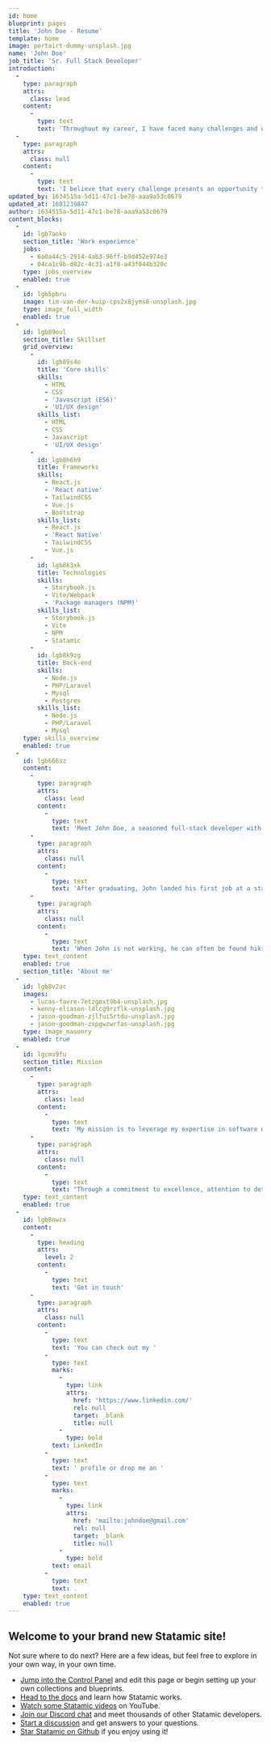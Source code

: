 ```yaml
---
id: home
blueprint: pages
title: 'John Doe - Resume'
template: home
image: portairt-dummy-unsplash.jpg
name: 'John Doe'
job_title: 'Sr. Full Stack Developer'
introduction:
  -
    type: paragraph
    attrs:
      class: lead
    content:
      -
        type: text
        text: 'Throughout my career, I have faced many challenges and obstacles, but I have always been driven by my desire to learn and grow. I have a thirst for knowledge and a hunger for success that has pushed me to achieve great things, both personally and professionally.'
  -
    type: paragraph
    attrs:
      class: null
    content:
      -
        type: text
        text: 'I believe that every challenge presents an opportunity for growth and learning, and I am not afraid to take risks or step outside of my comfort zone. I have always been willing to put in the extra effort to achieve my goals, and I believe that this mindset has been instrumental in my success.'
updated_by: 1634515a-5d11-47c1-be78-aaa9a53c0679
updated_at: 1681239847
author: 1634515a-5d11-47c1-be78-aaa9a53c0679
content_blocks:
  -
    id: lgb7aoko
    section_title: 'Work experience'
    jobs:
      - 6a0a44c5-2914-4ab3-96ff-b9d452e974e3
      - 04ca1c9b-d82c-4c31-a1f0-a43f044b320c
    type: jobs_overview
    enabled: true
  -
    id: lgb5pbru
    image: tim-van-der-kuip-cps2x8jyms8-unsplash.jpg
    type: image_full_width
    enabled: true
  -
    id: lgb89oul
    section_title: Skillset
    grid_overview:
      -
        id: lgb89s4o
        title: 'Core skills'
        skills:
          - HTML
          - CSS
          - 'Javascript (ES6)'
          - 'UI/UX design'
        skills_list:
          - HTML
          - CSS
          - Javascript
          - 'UI/UX design'
      -
        id: lgb8h6h9
        title: Frameworks
        skills:
          - React.js
          - 'React native'
          - TailwindCSS
          - Vue.js
          - Bootstrap
        skills_list:
          - React.js
          - 'React Native'
          - TailwindCSS
          - Vue.js
      -
        id: lgb8k3xk
        title: Technologies
        skills:
          - Storybook.js
          - Vite/Webpack
          - 'Package managers (NPM)'
        skills_list:
          - Storybook.js
          - Vite
          - NPM
          - Statamic
      -
        id: lgb8k9zg
        title: Back-end
        skills:
          - Node.js
          - PHP/Laravel
          - Mysql
          - Postgres
        skills_list:
          - Node.js
          - PHP/Laravel
          - Mysql
    type: skills_overview
    enabled: true
  -
    id: lgb666sz
    content:
      -
        type: paragraph
        attrs:
          class: lead
        content:
          -
            type: text
            text: 'Meet John Doe, a seasoned full-stack developer with a passion for technology and the great outdoors. John has been tinkering with computers and software since he was a teenager, which led him to pursue a degree in Computer Science.'
      -
        type: paragraph
        attrs:
          class: null
        content:
          -
            type: text
            text: 'After graduating, John landed his first job at a startup, where he quickly made a name for himself as a talented developer. Over the years, John has worked with a wide range of clients, from small businesses to multinational corporations, helping them to achieve their digital goals through innovative and creative solutions.'
      -
        type: paragraph
        attrs:
          class: null
        content:
          -
            type: text
            text: 'When John is not working, he can often be found hiking in the mountains or exploring new trails. He also enjoys watching The Office and is a self-proclaimed "expert" on all things Dunder Mifflin. John''s love for the outdoors and his attention to detail make him a natural problem solver and a valuable asset to any team.'
    type: text_content
    enabled: true
    section_title: 'About me'
  -
    id: lgb8v2ac
    images:
      - lucas-favre-7etzgoxt9b4-unsplash.jpg
      - kenny-eliason-ldlcg9rzflk-unsplash.jpg
      - jason-goodman-zjlfui5rtdu-unsplash.jpg
      - jason-goodman-zspgwzwrfas-unsplash.jpg
    type: image_masonry
    enabled: true
  -
    id: lgcms9fu
    section_title: Mission
    content:
      -
        type: paragraph
        attrs:
          class: lead
        content:
          -
            type: text
            text: 'My mission is to leverage my expertise in software development to create innovative solutions that solve complex problems and improve the lives of people around the world.'
      -
        type: paragraph
        attrs:
          class: null
        content:
          -
            type: text
            text: "Through a commitment to excellence, attention to detail, and a passion for technology, I strive to make a positive impact in everything that I do. I am dedicated to pushing the boundaries of what's possible and to helping my team achieve its goals through collaboration, communication, and a relentless pursuit of excellence."
    type: text_content
    enabled: true
  -
    id: lgb8nwcx
    content:
      -
        type: heading
        attrs:
          level: 2
        content:
          -
            type: text
            text: 'Get in touch'
      -
        type: paragraph
        attrs:
          class: null
        content:
          -
            type: text
            text: 'You can check out my '
          -
            type: text
            marks:
              -
                type: link
                attrs:
                  href: 'https://www.linkedin.com/'
                  rel: null
                  target: _blank
                  title: null
              -
                type: bold
            text: LinkedIn
          -
            type: text
            text: ' profile or drop me an '
          -
            type: text
            marks:
              -
                type: link
                attrs:
                  href: 'mailto:johndoe@gmail.com'
                  rel: null
                  target: _blank
                  title: null
              -
                type: bold
            text: email
          -
            type: text
            text: .
    type: text_content
    enabled: true
---
```

## Welcome to your brand new Statamic site!

Not sure where to do next? Here are a few ideas, but feel free to explore in your own way, in your own time.

- [Jump into the Control Panel](/cp) and edit this page or begin setting up your own collections and blueprints.
- [Head to the docs](https://statamic.dev) and learn how Statamic works.
- [Watch some Statamic videos](https://youtube.com/statamic) on YouTube.
- [Join our Discord chat](https://statamic.com/discord) and meet thousands of other Statamic developers.
- [Start a discussion](https://github.com/statamic/cms/discussions) and get answers to your questions.
- [Star Statamic on Github](https://github.com/statamic/cms) if you enjoy using it!